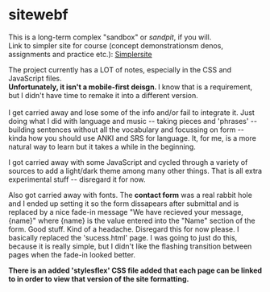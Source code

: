 # sitewebf

This is a long-term complex "sandbox" or <i>sandpit</i>, if you will. <br>
Link to simpler site for course (concept demonstrationsm denos, assignments and practice etc.):
<a href="https://github.com/sandpitt-turtle/simplersite">Simplersite</a><br>

The project currently has a LOT of notes, especially in the CSS and JavaScript files. <br>
<b> Unfortunately, it isn't a mobile-first deisgn. </b> I know that is a requirement, but I didn't have time to remake it into a different version. <br>
<br>I get carried away and lose some of the info and/or fail to integrate it. Just doing what I did with language and music -- taking pieces and 'phrases' -- building sentences without all the vocabulary and focussing on form -- kinda how you should use ANKI and SRS for language. It, for me, is a more natural way to learn but it takes a while in the beginning. 

I got carried away with some JavaScript and cycled through a variety of sources to add a light/dark theme among many other things. That is all extra experimental stuff -- disregard it for now.

Also got carried away with fonts. 
The <b>contact form</b> was a real rabbit hole and I ended up setting it so the form dissapears after submittal and is replaced by a nice fade-in message "We have recieved your message, {name}" where {name} is the value entered into the "Name" section of the form. 
Good stuff. Kind of a headache. Disregard this for now please. I basically replaced the 'sucess.html' page. I was going to just do this, because it is really simple, but I didn't like the flashing transition between pages when the fade-in looked better. 

<b>There is an added 'stylesflex' CSS file added that each page can be linked to in order to view that version of the site formatting.

